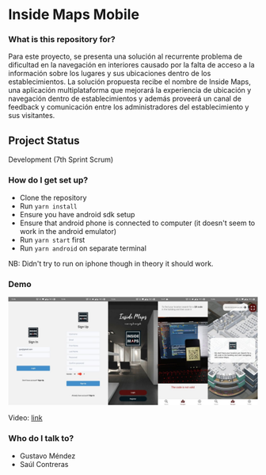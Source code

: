 # Inside Maps Mobile #

### What is this repository for? ###

Para este proyecto, se presenta una solución al recurrente problema de dificultad en la navegación en interiores causado por la falta de acceso a la información sobre los lugares y sus ubicaciones dentro de los establecimientos. La solución propuesta recibe el nombre de Inside Maps, una aplicación multiplataforma que mejorará la experiencia de ubicación y navegación dentro de establecimientos y además proveerá un canal de feedback y comunicación entre los administradores del establecimiento y sus visitantes.

## Project Status
Development (7th Sprint Scrum)

### How do I get set up? ###

* Clone the repository
* Run `yarn install`
* Ensure you have android sdk setup 
* Ensure that android phone is connected to computer (it doesn't seem to work in the android emulator)
* Run `yarn start` first
* Run `yarn android` on separate terminal

NB: Didn't try to run on iphone though in theory it should work. 

### Demo ###

![result](https://github.com/suulcoder/InsideMapsMobile/blob/master/assets/images/sprints/sprint4.jpg?raw=true)

Video: [link](https://www.youtube.com/watch?v=FG93Na4UX24)

### Who do I talk to? ###

* Gustavo Méndez
* Saúl Contreras 
